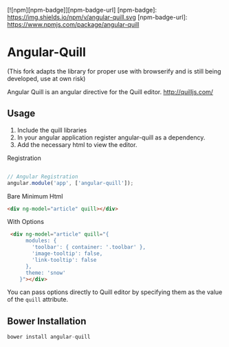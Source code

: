 [![npm][npm-badge]][npm-badge-url]
[npm-badge]: https://img.shields.io/npm/v/angular-quill.svg
[npm-badge-url]: https://www.npmjs.com/package/angular-quill

Angular-Quill
================

(This fork adapts the library for proper use with browserify and is still being developed, use at own risk)

Angular Quill is an angular directive for the Quill editor.  http://quilljs.com/


Usage
--------------

1. Include the quill libraries
2. In your angular application register angular-quill as a dependency.
3. Add the necessary html to view the editor.

Registration

```js

// Angular Registration
angular.module('app', ['angular-quill']);

```

Bare Minimum Html
```html
<div ng-model="article" quill></div>
```

With Options
```html
 <div ng-model="article" quill="{
      modules: {
        'toolbar': { container: '.toolbar' },
        'image-tooltip': false,
        'link-tooltip': false
      },
      theme: 'snow'
    }"></div>
```

You can pass options directly to Quill editor by specifying them as the value of the `quill` attribute.


Bower Installation
--------------
```js
bower install angular-quill
```

